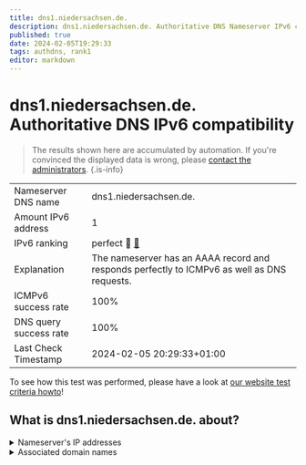 ```yaml
---
title: dns1.niedersachsen.de.
description: dns1.niedersachsen.de. Authoritative DNS Nameserver IPv6 compatibility
published: true
date: 2024-02-05T19:29:33
tags: authdns, rank1
editor: markdown
---
```


# dns1.niedersachsen.de. Authoritative DNS IPv6 compatibility

> The results shown here are accumulated by automation. If you're convinced the displayed data is wrong, please [contact the administrators](/howto/chat). 
{.is-info}




|   |   |
| - | - |
| Nameserver DNS name | dns1.niedersachsen.de.
| Amount IPv6 address | 1
| IPv6 ranking | perfect :1st_place_medal: [🔗](/howto/ranking) |
| Explanation | The nameserver has an AAAA record and responds perfectly to ICMPv6 as well as DNS requests. |
| ICMPv6 success rate | 100%|
| DNS query success rate | 100% |
| Last Check Timestamp | 2024-02-05 20:29:33+01:00 |

To see how this test was performed, please have a look at [our website test criteria howto](/howto/testcriteria/authdns)!


## What is dns1.niedersachsen.de. about?




<details>
<summary>Nameserver's IP addresses</summary>

2001:638:607:25c0::131

</details>



<details>
<summary>Associated domain names</summary>

www.niedersachsen.de

</details>
